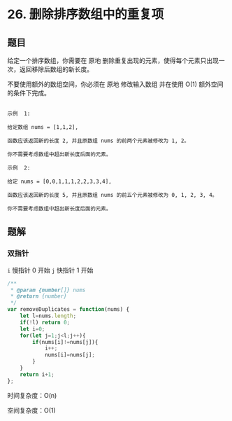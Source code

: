 # 26. 删除排序数组中的重复项

## 题目

给定一个排序数组，你需要在 原地 删除重复出现的元素，使得每个元素只出现一次，返回移除后数组的新长度。

不要使用额外的数组空间，你必须在 原地 修改输入数组 并在使用 O(1) 额外空间的条件下完成。

```

示例  1:

给定数组 nums = [1,1,2],

函数应该返回新的长度 2, 并且原数组 nums 的前两个元素被修改为 1, 2。

你不需要考虑数组中超出新长度后面的元素。

示例  2:

给定 nums = [0,0,1,1,1,2,2,3,3,4],

函数应该返回新的长度 5, 并且原数组 nums 的前五个元素被修改为 0, 1, 2, 3, 4。

你不需要考虑数组中超出新长度后面的元素。

```

## 题解

### 双指针

`i` 慢指针 0 开始
`j` 快指针 1 开始

```JavaScript
/**
 * @param {number[]} nums
 * @return {number}
 */
var removeDuplicates = function(nums) {
    let l=nums.length;
    if(!l) return 0;
    let i=0;
    for(let j=1;j<l;j++){
        if(nums[i]!=nums[j]){
            i++;
            nums[i]=nums[j];
        }
    }
    return i+1;
};
```

时间复杂度：O(n)

空间复杂度：O(1)
